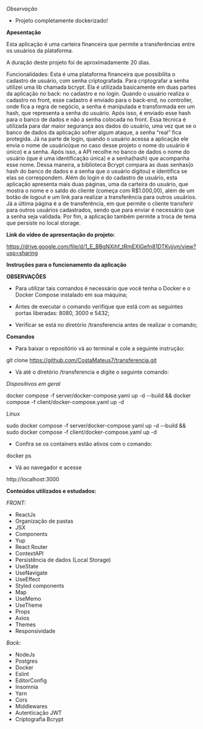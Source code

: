 *Observação*
- Projeto completamente dockerizado!

**Apesentação** 

Esta aplicação é uma carteira financeira que permite a transferências entre os
usuários da plataforma.

A duração deste projeto foi de aproximadamente 20 dias.

Funcionalidades: Esta é uma plataforma financeira que possibilita o cadastro de
usuário, com senha criptografada. Para criptografar a senha utilizei uma lib
chamada bcrypt. Ela é utilizada basicamente em duas partes da aplicação no back:
no cadastro e no login. Quando o usuário realiza o cadastro no front, esse cadastro
é enviado para o back-end, no controller, onde fica a regra de negócio, a senha é
manipulada e transformada em um hash, que representa a senha do usuário. Após
isso, é enviado esse hash para o banco de dados e não a senha colocada no front.
Essa técnica é utilizada para dar maior segurança aos dados do usuário, uma vez
que se o banco de dados da aplicação sofrer algum ataque, a senha “real” fica
protegida. Já na parte de login, quando o usuário acessa a aplicação ele envia o
nome de usuário(que no caso desse projeto o nome do usuário é único) e a senha.
Após isso, a API recolhe no banco de dados o nome do usuário (que é uma
identificação única) e a senha(hash) que acompanha esse nome. Dessa maneira, a
biblioteca Bcrypt compara as duas senhas(o hash do banco de dados e a senha que
o usuário digitou) e identifica se elas se correspondem.
Além do login e do cadastro de usuário, esta aplicação apresenta mais duas
páginas, uma da carteira do usuário, que mostra o nome e o saldo do cliente
(começa com R$1.000,00), além de um botão de logout e um link para realizar a
transferência para outros usuários. Já a última página é a de transferência, em que
permite o cliente transferir para outros usuários cadastrados, sendo que para enviar
é necessário que a senha seja validada. Por fim, a aplicação também permite a
troca de tema que persiste no local storage.

**Link do vídeo de apresentação do projeto:**

https://drive.google.com/file/d/1_E_BBgNXihf_tRmEXlGefn81DTKvjjyn/view?usp=sharing


**Instruções para o funcionamento da aplicação**

**OBSERVAÇÕES**

- Para utilizar tais comandos é necessário que você tenha o Docker e o Docker Compose instalado em sua máquina;

- Antes de executar o comando verifique que está com as seguintes portas liberadas: 8080, 3000 e 5432;

- Verificar se está no diretório /transferencia antes de realizar o comando;

**Comandos** 

- Para baixar o repositório vá ao terminal e cole a seguinte instrução:

git clone https://github.com/CostaMateus7/transferencia.git


- Vá até o diretório /transferencia e digite o seguinte comando:


*Dispositivos em geral*

docker compose -f server/docker-compose.yaml up -d --build &&  docker compose -f client/docker-compose.yaml up -d

*Linux*

sudo docker compose -f server/docker-compose.yaml up -d --build && sudo  docker compose -f client/docker-compose.yaml up -d

- Confira se os containers estão ativos com o comando: 

docker ps 

- Vá ao navegador e acesse

http://localhost:3000 


**Conteúdos utilizados e estudados:** 

*FRONT:*

- ReactJs
- Organização de pastas
- JSX
- Components
- Yup
- React Router
- ContextAPI
- Persistência de dados (Local Storage)
- UseState
- UseNavigate
- UseEffect
- Styled components
- Map
- UseMemo
- UseTheme
- Props
- Axios
- Themes
- Responsividade

*Back:*

- NodeJs
- Postgres
- Docker
- Eslint
- EditorConfig
- Insomnia
- Yarn
- Cors
- Middlewares
- Autenticação JWT
- Criptografia Bcrypt
